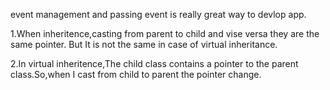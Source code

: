 
event management and passing event is really great way to 
devlop app.

1.When inheritence,casting from parent to child and vise versa they are the same pointer.
But It is not the same in case of virtual inheritance.

2.In virtual inheritence,The child class contains a pointer to  the parent class.So,when I cast from child to parent the pointer change.
